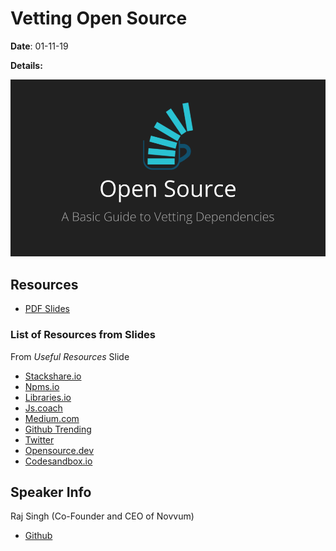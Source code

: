 # Vetting Open Source

**Date**:
01-11-19

**Details:**

  <img src="Vetting Open Source.png" width=600/>

## Resources

- [PDF Slides](Vetting%20Open%20Source.pdf)

### List of Resources from Slides

From _Useful Resources_ Slide

- [Stackshare.io](https://www.stackshare.io)
- [Npms.io](https://www.npms.io)
- [Libraries.io](https://www.libraries.io)
- [Js.coach](https://www.js.coach)
- [Medium.com](https://www.medium.com)
- [Github Trending](https://github.com/trending)
- [Twitter](https://www.twitter.com)
- [Opensource.dev](https://www.opensource.dev)
- [Codesandbox.io](https://www.codesandbox.io)

## Speaker Info

Raj Singh (Co-Founder and CEO of Novvum)

- [Github](http://www.github.com/rajinwonderland)
